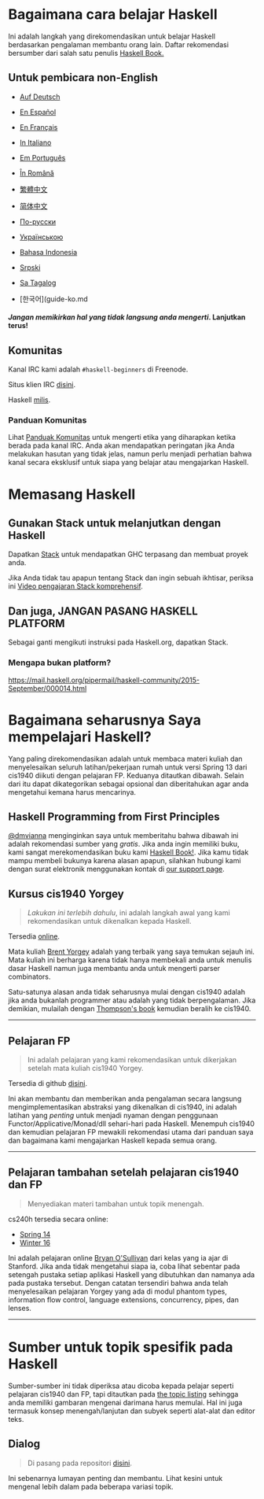 # Bagaimana cara belajar Haskell

Ini adalah langkah yang direkomendasikan untuk belajar Haskell berdasarkan pengalaman membantu orang lain. Daftar rekomendasi bersumber dari salah satu penulis [Haskell Book.](http://haskellbook.com)

## Untuk pembicara non-English 

- [Auf Deutsch](guide-de.md)

- [En Español](guide-es.md)

- [En Français](guide-fr.md)

- [In Italiano](guide-it.md)

- [Em Português](guide-pt.md)

- [În Română](guide-ro.md)

- [繁體中文](guide-zh_tw.md)

- [简体中文](guide-zh_CN.md)

- [По-русски](guide-ru.md)

- [Українською](guide-ua.md)

- [Bahasa Indonesia](guide-id.md)

- [Srpski](guide-sr.md)

- [Sa Tagalog](guide-tl.md)

- [한국어](guide-ko.md

#### *Jangan memikirkan hal yang tidak langsung anda mengerti*. Lanjutkan terus! 

## Komunitas

Kanal IRC kami adalah `#haskell-beginners` di Freenode.

Situs klien IRC [disini](http://webchat.freenode.net/).

Haskell [milis](https://wiki.haskell.org/Mailing_lists).


### Panduan Komunitas 

Lihat [Panduak Komunitas](coc.md) untuk mengerti etika yang diharapkan ketika berada pada kanal IRC. Anda akan mendapatkan peringatan jika Anda melakukan hasutan yang tidak jelas, namun perlu menjadi perhatian bahwa kanal secara eksklusif untuk siapa yang belajar atau mengajarkan Haskell.


# Memasang Haskell

## Gunakan Stack untuk melanjutkan dengan Haskell

Dapatkan [Stack](https://haskellstack.org) untuk mendapatkan GHC terpasang dan membuat proyek anda.

Jika Anda tidak tau apapun tentang Stack dan ingin sebuah ikhtisar, periksa ini [Video pengajaran Stack komprehensif](https://www.youtube.com/watch?v=sRonIB8ZStw).


## Dan juga, JANGAN PASANG HASKELL PLATFORM

Sebagai ganti mengikuti instruksi pada Haskell.org, dapatkan Stack.

### Mengapa bukan platform?

https://mail.haskell.org/pipermail/haskell-community/2015-September/000014.html


# Bagaimana seharusnya Saya mempelajari Haskell?

Yang paling direkomendasikan adalah untuk membaca materi kuliah dan menyelesaikan seluruh latihan/pekerjaan rumah untuk versi Spring 13 dari cis1940 diikuti dengan pelajaran FP. Keduanya ditautkan dibawah. Selain dari itu dapat dikategorikan sebagai opsional dan diberitahukan agar anda mengetahui kemana harus mencarinya.

## Haskell Programming from First Principles

[@dmvianna](https://github.com/dmvianna) menginginkan saya untuk memberitahu bahwa dibawah ini adalah rekomendasi sumber yang _gratis_. Jika anda ingin memiliki buku, kami sangat merekomendasikan buku kami  [Haskell Book!](http://haskellbook.com). Jika kamu tidak mampu membeli bukunya karena alasan apapun, silahkan hubungi kami dengan surat elektronik menggunakan kontak di [our support page](http://haskellbook.com/support.html).

## Kursus cis1940 Yorgey

> *Lakukan ini terlebih dahulu*, ini adalah langkah awal yang kami rekomendasikan untuk dikenalkan kepada 
> Haskell.

Tersedia [online](https://www.seas.upenn.edu/~cis1940/spring13/lectures.html).

Mata kuliah [Brent Yorgey](https://byorgey.wordpress.com) adalah yang terbaik yang saya temukan sejauh ini.
Mata kuliah ini berharga karena tidak hanya membekali anda untuk menulis dasar
Haskell namun juga membantu anda untuk mengerti parser combinators.

Satu-satunya alasan anda tidak seharusnya mulai dengan cis1940 adalah jika anda bukanlah programmer
atau adalah yang tidak berpengalaman. Jika demikian, mulailah dengan
[Thompson's book](https://www.haskellcraft.com/craft3e/Home.html) kemudian beralih 
ke cis1940.


---

## Pelajaran FP 

> Ini adalah pelajaran yang kami rekomendasikan untuk dikerjakan setelah mata kuliah cis1940 Yorgey.

Tersedia di github [disini](https://github.com/bitemyapp/fp-course).

Ini akan membantu dan memberikan anda pengalaman secara langsung mengimplementasikan 
abstraksi yang dikenalkan di cis1940, ini adalah latihan yang _penting_ untuk 
menjadi nyaman dengan penggunaan Functor/Applicative/Monad/dll sehari-hari pada
Haskell. Menempuh cis1940 dan kemudian pelajaran FP mewakili rekomendasi utama
dari panduan saya dan bagaimana kami mengajarkan Haskell kepada semua orang.

---

## Pelajaran tambahan setelah pelajaran cis1940 dan FP

> Menyediakan materi tambahan untuk topik menengah.

cs240h tersedia secara online:
- [Spring 14](http://www.scs.stanford.edu/14sp-cs240h/)
- [Winter 16](http://www.scs.stanford.edu/16wi-cs240h/)

Ini adalah pelajaran online [Bryan O'Sullivan](https://github.com/bos) dari kelas
yang ia ajar di Stanford. Jika anda tidak mengetahui siapa ia, coba lihat sebentar pada setengah
pustaka setiap aplikasi Haskell yang dibutuhkan dan namanya ada pada pustaka tersebut. Dengan
catatan tersendiri bahwa anda telah menyelesaikan pelajaran Yorgey yang ada di modul
phantom types, information flow control, language extensions, concurrency,
pipes, dan lenses.

---

# Sumber untuk topik spesifik pada Haskell

Sumber-sumber ini tidak diperiksa atau dicoba kepada pelajar seperti pelajaran cis1940 dan FP, tapi ditautkan pada [the topic listing](specific_topics.md) sehingga anda memiliki gambaran mengenai darimana harus memulai. Hal ini juga termasuk konsep menengah/lanjutan dan subyek seperti alat-alat dan editor teks.


## Dialog

> Di pasang pada repositori [disini](dialogues.md).

Ini sebenarnya lumayan penting dan membantu. Lihat kesini untuk mengenal lebih dalam pada beberapa 
variasi topik.
